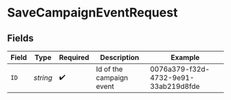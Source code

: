 # SaveCampaignEventRequest


## Fields

| Field                                | Type                                 | Required                             | Description                          | Example                              |
| ------------------------------------ | ------------------------------------ | ------------------------------------ | ------------------------------------ | ------------------------------------ |
| `ID`                                 | *string*                             | :heavy_check_mark:                   | Id of the campaign event             | 0076a379-f32d-4732-9e91-33ab219d8fde |
